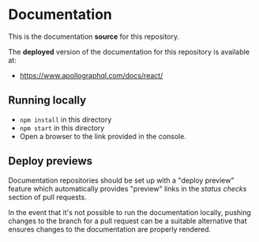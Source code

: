 # Documentation

This is the documentation **source** for this repository.

The **deployed** version of the documentation for this repository is available at:

* https://www.apollographql.com/docs/react/

## Running locally

* `npm install` in this directory
* `npm start` in this directory
* Open a browser to the link provided in the console.

## Deploy previews

Documentation repositories should be set up with a "deploy preview" feature which automatically provides "preview" links in the _status checks_ section of pull requests.

In the event that it's not possible to run the documentation locally, pushing changes to the branch for a pull request can be a suitable alternative that ensures changes to the documentation are properly rendered.
